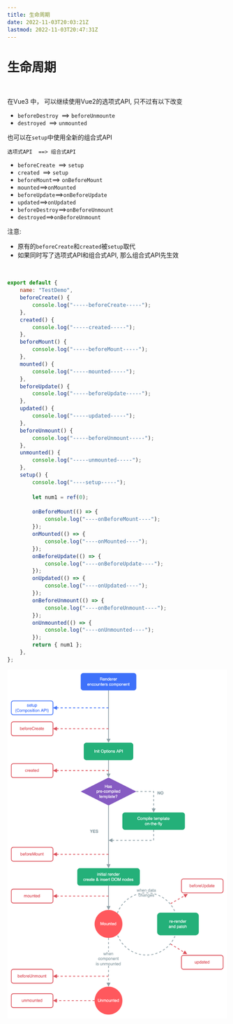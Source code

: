 ```yaml
---
title: 生命周期
date: 2022-11-03T20:03:21Z
lastmod: 2022-11-03T20:47:31Z
---
```


# 生命周期

​

在Vue3 中， 可以继续使用Vue2的选项式API, 只不过有以下改变

* ​`beforeDestroy ​`​==> `beforeUnmounte`​
* ​`destroyed ​`​==> `unmounted`​

也可以在`setup`​中使用全新的组合式API

	选项式API	==>	组合式API

* ​`beforeCreate ​`​==> `setup`​
* ​`created ​`​==> `setup`​
* ​`beforeMount`​==> `onBeforeMount`​
* ​`mounted`​==>`onMounted`​
* ​`beforeUpdate`​==>`onBeforeUpdate`​
* ​`updated`​==>`onUpdated`​
* ​`beforeDestroy`​==>`onBeforeUnmount`​
* ​`destroyed`​==>`onBeforeUnmount`​

注意: 

* 原有的`beforeCreate`​和`created`​被`setup`​取代
* 如果同时写了选项式API和组合式API, 那么组合式API先生效

‍

```js
export default {
    name: "TestDemo",
    beforeCreate() {
        console.log("-----beforeCreate-----");
    },
    created() {
        console.log("-----created-----");
    },
    beforeMount() {
        console.log("-----beforeMount-----");
    },
    mounted() {
        console.log("-----mounted-----");
    },
    beforeUpdate() {
        console.log("-----beforeUpdate-----");
    },
    updated() {
        console.log("-----updated-----");
    },
    beforeUnmount() {
        console.log("-----beforeUnmount-----");
    },
    unmounted() {
        console.log("-----unmounted-----");
    },
    setup() {
        console.log("----setup-----");

        let num1 = ref(0);

        onBeforeMount(() => {
            console.log("----onBeforeMount----");
        });
        onMounted(() => {
            console.log("----onMounted----");
        });
        onBeforeUpdate(() => {
            console.log("----onBeforeUpdate----");
        });
        onUpdated(() => {
            console.log("----onUpdated----");
        });
        onBeforeUnmount(() => {
            console.log("----onBeforeUnmount----");
        });
        onUnmounted(() => {
            console.log("----onUnmounted----");
        });
        return { num1 };
    },
};
```

![image](assets/image-20221103200325-k6r3idw.png)​

